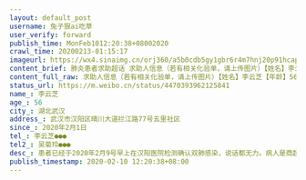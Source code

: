 ```yaml
---
layout: default_post
username: 兔子狠ai吃草
user_verify: forward
publish_time: MonFeb1012:20:38+08002020
crawl_time: 20200213-01:15:17
imageurl: https://wx4.sinaimg.cn/orj360/a5b0cdb5gy1gbr6r4m7hnj20p91hcapi.jpg
content_brief: 肺炎患者求助超话 求助人信息（若有相关化验单，请上传图片）【姓名】李云芝【年龄】56【所在城市】湖北武汉【所在小区、社区】武汉市汉阳区晴川大道拦江路77号五里社区【患病时间】2020年2月1日【联系方式】李云芝●●●【其他紧急联系人】吴菊玲●●●【病情描述】患者已经于2 ...全文
content_full_raw: 求助人信息（若有相关化验单，请上传图片）【姓名】李云芝【年龄】56【所在城市】湖北武汉【所在小区、社区】武汉市汉阳区晴川大道拦江路77号五里社区【患病时间】2020年2月1日【联系方式】李云芝●●●【其他紧急联系人】吴菊玲●●●【病情描述】患者已经于2020年2月9号早上在汉阳医院检测确认双肺感染，说话都无力。病人是商超得工作人员，春节期间为了保障民生一直在工作，后在2月初觉得身体不适后就在家自我隔离，后觉得越来越严重去医院就医。目前情况很严重，向社区上报已经打医院电话均让等待，求助求联系。
status_url: https://m.weibo.cn/status/4470393962125841
name_: 李云芝
age_: 56
city_: 湖北武汉
address_: 武汉市汉阳区晴川大道拦江路77号五里社区
since_: 2020年2月1日
tel_: 李云芝●●●
tel2_: 吴菊玲●●●
desc_: 患者已经于2020年2月9号早上在汉阳医院检测确认双肺感染，说话都无力。病人是商超得工作人员，春节期间为了保障民生一直在工作，后在2月初觉得身体不适后就在家自我隔离，后觉得越来越严重去医院就医。目前情况很严重，向社区上报已经打医院电话均让等待，求助求联系。
publish_timestamp: 2020-02-10 12:20:38+08:00
---
```

